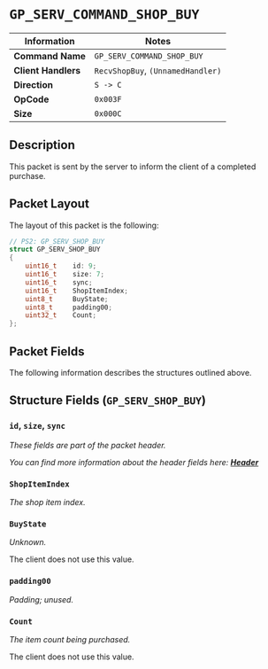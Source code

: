 # `GP_SERV_COMMAND_SHOP_BUY`

| Information               | Notes |
|---                        |---    |
| **Command Name**          | `GP_SERV_COMMAND_SHOP_BUY` |
| **Client Handlers**       | `RecvShopBuy`, `(UnnamedHandler)` |
| **Direction**             | `S -> C` |
| **OpCode**                | `0x003F` |
| **Size**                  | `0x000C` |

## Description

This packet is sent by the server to inform the client of a completed purchase.

## Packet Layout

The layout of this packet is the following:

```cpp
// PS2: GP_SERV_SHOP_BUY
struct GP_SERV_SHOP_BUY
{
    uint16_t    id: 9;
    uint16_t    size: 7;
    uint16_t    sync;
    uint16_t    ShopItemIndex;
    uint8_t     BuyState;
    uint8_t     padding00;
    uint32_t    Count;
};
```

## Packet Fields

The following information describes the structures outlined above.

## Structure Fields (`GP_SERV_SHOP_BUY`)

### `id`, `size`, `sync`

_These fields are part of the packet header._

_You can find more information about the header fields here: [**Header**](/world/HEADER.md)_

### `ShopItemIndex`

_The shop item index._

### `BuyState`

_Unknown._

The client does not use this value.

### `padding00`

_Padding; unused._

### `Count`

_The item count being purchased._

The client does not use this value.
